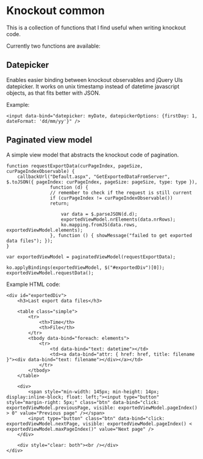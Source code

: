 Knockout common
===============

This is a collection of functions that I find useful when writing knockout code.

Currently two functions are available:

Datepicker
----------

Enables easier binding between knockout observables and jQuery UIs
datepicker. It works on unix timestamp instead of datetime javascript
objects, as that fits better with JSON.

Example:

    <input data-bind="datepicker: myDate, datepickerOptions: {firstDay: 1, dateFormat: 'dd/mm/yy'}" />

Paginated view model
--------------------

A simple view model that abstracts the knockout code of pagination.

    function requestExportData(curPageIndex, pageSize, curPageIndexObservable) {
        callbackUrl("Default.aspx", "GetExportedDataFromServer", $.toJSON({ pageIndex: curPageIndex, pageSize: pageSize, type: type }),
                    function (d) {
    		        // remember to check if the request is still current
    		        if (curPageIndex != curPageIndexObservable())
    			    return;
    
                        var data = $.parseJSON(d.d);
                        exportedViewModel.nrElements(data.nrRows);
                        ko.mapping.fromJS(data.rows, exportedViewModel.elements);
                    }, function () { showMessage("failed to get exported data files"); });
    }
    
    var exportedViewModel = paginatedViewModel(requestExportData);
    
    ko.applyBindings(exportedViewModel, $("#exportedDiv")[0]);
    exportedViewModel.requestData();

Example HTML code:

    <div id="exportedDiv">
        <h3>Last export data files</h3>

        <table class="simple">
            <tr>
                <th>Time</th>
                <th>File</th>
            </tr>
            <tbody data-bind="foreach: elements">
                <tr>
                    <td data-bind="text: datetime"></td>
                    <td><a data-bind="attr: { href: href, title: filename }"><div data-bind="text: filename"></div></a></td>
                </tr>
            </tbody>
        </table>

        <div>
            <span style="min-width: 145px; min-height: 14px; display:inline-block; float: left;"><input type="button" style="margin-right: 5px;" class="btn" data-bind="click: exportedViewModel.previousPage, visible: exportedViewModel.pageIndex() > 0" value="Previous page" /></span>
            <input type="button" class="btn" data-bind="click: exportedViewModel.nextPage, visible: exportedViewModel.pageIndex() < exportedViewModel.maxPageIndex()" value="Next page" />
        </div>

        <div style="clear: both"><br /></div>
    </div>
